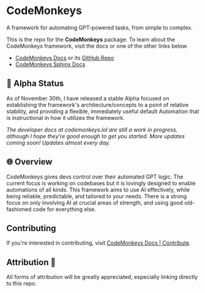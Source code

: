 # CodeMonkeys

A framework for automating GPT-powered tasks, from simple to complex.

This is the repo for the **CodeMonkeys** package. To learn about the CodeMonkeys framework, visit the docs or one of the other links below.

- [CodeMonkeys Docs](https://codemonkeys.lol) or its [GitHub Repo](https://github.com/cooleydw494/codemonkeys-docs)
- [CodeMonkeys Sphinx Docs](https://sphinx.codemonkeys.lol)

## 🚧 Alpha Status

As of November 30th, I have released a stable Alpha focused on establishing the framework's architecture/concepts to a point of relative stability, and providing a flexible, immediately useful default Automation that is instructional in how it utilizes the framework.

*The developer docs at codemonkeys.lol are still a work in progress, although I hope they're good enough to get you started. More updates coming soon! Updates almost every day.*

## 🌐 Overview

CodeMonkeys gives devs control over their automated GPT logic. The current focus is working on codebases but it is lovingly designed to enable automations of all kinds. This framework aims to use AI effectively, while being reliable, predictable, and tailored to your needs. There is a strong focus on only involving AI at crucial areas of strength, and using good old-fashioned code for everything else.

## Contributing
If you're interested in contributing, visit [CodeMonkeys Docs | Contribute](https://codemonkeys.lol/contribution).

## Attribution 🙏
All forms of attribution will be greatly appreciated, especially linking directly to this repo.
